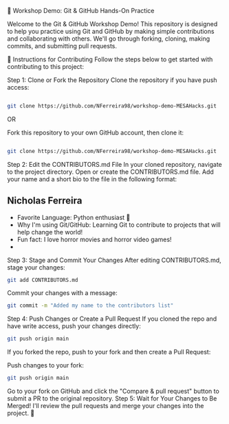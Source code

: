 🚀 Workshop Demo: Git & GitHub Hands-On Practice

Welcome to the Git & GitHub Workshop Demo! This repository is designed to help you practice using Git and GitHub by making simple contributions and collaborating with others. We'll go through forking, cloning, making commits, and submitting pull requests.

📝 Instructions for Contributing
Follow the steps below to get started with contributing to this project:

Step 1: Clone or Fork the Repository
Clone the repository if you have push access:

```bash

git clone https://github.com/NFerreira98/workshop-demo-MESAHacks.git 
```
OR

Fork this repository to your own GitHub account, then clone it:

```bash

git clone https://github.com/NFerreira98/workshop-demo-MESAHacks.git
```
Step 2: Edit the CONTRIBUTORS.md File
In your cloned repository, navigate to the project directory.
Open or create the CONTRIBUTORS.md file.
Add your name and a short bio to the file in the following format:

## Nicholas Ferreira
- Favorite Language: Python enthusiast 🐍
- Why I'm using Git/GitHub: Learning Git to contribute to projects that will help change the world!
- Fun fact: I love horror movies and horror video games!
- 
Step 3: Stage and Commit Your Changes
After editing CONTRIBUTORS.md, stage your changes:

```bash
git add CONTRIBUTORS.md
```

Commit your changes with a message:

```bash
git commit -m "Added my name to the contributors list"
```

Step 4: Push Changes or Create a Pull Request
If you cloned the repo and have write access, push your changes directly:

```bash
git push origin main
```
If you forked the repo, push to your fork and then create a Pull Request:

Push changes to your fork:

```bash
git push origin main
```

Go to your fork on GitHub and click the "Compare & pull request" button to submit a PR to the original repository.
Step 5: Wait for Your Changes to Be Merged!
I'll review the pull requests and merge your changes into the project. 🎉
